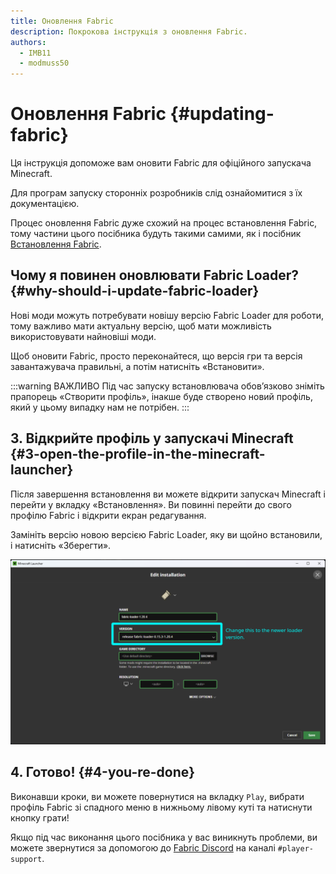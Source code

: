 ```yaml
---
title: Оновлення Fabric
description: Покрокова інструкція з оновлення Fabric.
authors:
  - IMB11
  - modmuss50
---
```


# Оновлення Fabric {#updating-fabric}

Ця інструкція допоможе вам оновити Fabric для офіційного запускача Minecraft.

Для програм запуску сторонніх розробників слід ознайомитися з їх документацією.

Процес оновлення Fabric дуже схожий на процес встановлення Fabric, тому частини цього посібника будуть такими самими, як і посібник [Встановлення Fabric](./installing-fabric).

## Чому я повинен оновлювати Fabric Loader? {#why-should-i-update-fabric-loader}

Нові моди можуть потребувати новішу версію Fabric Loader для роботи, тому важливо мати актуальну версію, щоб мати можливість використовувати найновіші моди.

<!--@include: ./installing-fabric.md#common-->

Щоб оновити Fabric, просто переконайтеся, що версія гри та версія завантажувача правильні, а потім натисніть «Встановити».

:::warning ВАЖЛИВО
Під час запуску встановлювача обов’язково зніміть прапорець «Створити профіль», інакше буде створено новий профіль, який у цьому випадку нам не потрібен.
:::

## 3. Відкрийте профіль у запускачі Minecraft {#3-open-the-profile-in-the-minecraft-launcher}

Після завершення встановлення ви можете відкрити запускач Minecraft і перейти у вкладку «Встановлення». Ви повинні перейти до свого профілю Fabric і відкрити екран редагування.

Замініть версію новою версією Fabric Loader, яку ви щойно встановили, і натисніть «Зберегти».

![Оновлення версії Fabric Loader у програмі запуску Minecraft](/assets/players/updating-fabric.png)

## 4. Готово! {#4-you-re-done}

Виконавши кроки, ви можете повернутися на вкладку `Play`, вибрати профіль Fabric зі спадного меню в нижньому лівому куті та натиснути кнопку грати!

Якщо під час виконання цього посібника у вас виникнуть проблеми, ви можете звернутися за допомогою до [Fabric Discord](https://discord.gg/v6v4pMv) на каналі `#player-support`.
